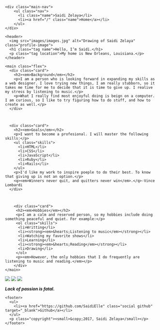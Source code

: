 <!doctype html>
<html lang="en">
<head>
  <meta charset="utf-8">
  <title>Saidi Zelaya's Profile</title>
  <meta name="viewport" content="width=device-width, initial-scale=1.0">
  <link rel="stylesheet" href="styles.css">
  <link href="https://fonts.googleapis.com/css?family=Muli%7CRoboto:400,300,500,700,900" rel="stylesheet"></head>
  <body>

    <div class="main-nav">
        <ul class="nav">
          <li class="name">Saidi Zelaya</li>
          <li><a href="/" class="name">Home</a></li>
        </ul>
    </div>

    <header>
      <img src="images/images.jpg" alt="Drawing of Saidi Zelaya" class="profile-image">
      <h1 class="tag name">Hello, I’m Saidi.</h1>
      <p class="tag location">My home is New Orleans, Louisiana.</p>
    </header>

    <main class="flex">
      <div class="card">
        <h2><em>Background</em></h2>
        <p>I am a person who is looking forward in expanding my skills as a web designer. I love trying new things, I am really stubborn, so it takes me time for me to decide that it is time to give up. I realive my stress by listening to music.</p>
        <p>What I really find most enjoyful doing is beign on a computer. I am curious, so I like to try figuring how to do stuff, and how to create as well.</p>
      </div> 

     
      
      <div class="card">
        <h2><em>Goals</em></h2>
        <p>I want to become a profesional. I will master the following skills:</p>
        <ul class="skills">
          <li>HTML</li>
          <li>CSS</li>
          <li>JavaScript</li>
          <li>Ruby</li>
          <li>Rails</li>
        </ul>
        <p>I'd like my work to inspire poeple to do their best. To know that giving up is not an option.</p>
        <q><em>Winners never quit, and quitters never win</em>.</q>-Vince Lombardi
      </div> 
     
      
      
        <div class="card">
         <h2><em>Hobbies</em></h2>
         <p>I am a calm and reserved person, so my hobbies include doing something peaceful and quiet. For example:</p>
         <ol class="skills">
          <li>Writting</li>
          <li><strong><em>&hearts;Listening to music</em></strong></li>
          <li>Watching my favorite shows</li>
          <li>Learning</li>
          <li><strong><em>&hearts;Reading</em></strong></li>
          <li>Drawing</li>
         </ol>
         <p><em>However, the only hobbies that I do frequently are listening to music and reading.</em></p>
        </div>
    </main>
    
   
   <section>
    <img class="Jimin" src="images/computer.jpg" alt:"Computer.">
    <img class="Jimin" src="images/headphones.jpg" alt:"A person reading a book.">
    <img class="Jimin" src="images/coffee.jpg" alt:"coffe, books, and rain.">
    <br>
    <p><strong><em>Lack of passion is fatal.</em></strong></p>
   </section>
    
    
    <footer>
      <ul>
        <li><a href="https://github.com/SaidiElle" class="social github" target="_blank">Github</a></li>
      </ul>
      <p class="copyright"><small>&copy;2017, Saidi Zelaya</small></p>
    </footer>
  </body>
  </html>
